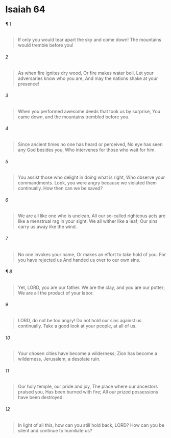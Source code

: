 # Isaiah 64
###### ¶ 1
>  If only you would tear apart the sky and come down!
> The mountains would tremble before you!
###### 2
>  As when fire ignites dry wood,
> Or fire makes water boil,
> Let your adversaries know who you are,
> And may the nations shake at your presence!
###### 3
> When you performed awesome deeds that took us by surprise,
> You came down, and the mountains trembled before you.
###### 4
> Since ancient times no one has heard or perceived,
> No eye has seen any God besides you,
> Who intervenes for those who wait for him.
###### 5
> You assist those who delight in doing what is right,
> Who observe your commandments.
> Look, you were angry because we violated them continually.
> How then can we be saved?
###### 6
> We are all like one who is unclean,
> All our so-called righteous acts are like a menstrual rag in your sight.
> We all wither like a leaf;
> Our sins carry us away like the wind.
###### 7
> No one invokes your name,
> Or makes an effort to take hold of you.
> For you have rejected us
> And handed us over to our own sins.
###### ¶ 8
> Yet, LORD, you are our father.
> We are the clay, and you are our potter;
> We are all the product of your labor.
###### 9
> LORD, do not be too angry!
> Do not hold our sins against us continually.
> Take a good look at your people, at all of us.
###### 10
> Your chosen cities have become a wilderness;
> Zion has become a wilderness,
> Jerusalem, a desolate ruin.
###### 11
> Our holy temple, our pride and joy,
> The place where our ancestors praised you,
> Has been burned with fire;
> All our prized possessions have been destroyed.
###### 12
> In light of all this, how can you still hold back, LORD?
> How can you be silent and continue to humiliate us?
